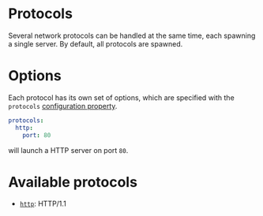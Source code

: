 # Protocols

Several network protocols can be handled at the same time, each spawning
a single server. By default, all protocols are spawned.

# Options

Each protocol has its own set of options, which are specified with the
`protocols`
[configuration property](../configuration/configuration.md#properties).

```yml
protocols:
  http:
    port: 80
```

will launch a HTTP server on port `80`.

# Available protocols

  - [`http`](http.md): HTTP/1.1
